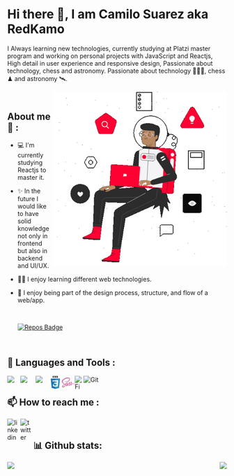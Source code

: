 # Hi there 👋, I am Camilo Suarez aka RedKamo

I Always learning new technologies, currently studying at Platzi master program and working on personal projects with JavaScript and Reactjs, High detail in user experience and responsive design, Passionate about technology, chess and astronomy. Passionate about technology 👨🏾‍💻, chess ♟ and astronomy 🛰.


<img align="right" alt="GIF" src="https://raw.githubusercontent.com/RedKamo/Redkamo/main/assets/ghprofile.gif" height="400" width="400" />
<br/>

## About me 👻 :

- 💻 I'm currently studying Reactjs to master it.

- ✨ In the future I would like to have solid knowledge not only in frontend but also in backend and UI/UX.

- 🐱‍🚀 I enjoy learning different web technologies.

- 📐 I enjoy being part of the design process, structure, and flow of a web/app.


  <br/>
  
  [![Repos Badge](https://badges.pufler.dev/repos/redkamo)](https://badges.pufler.dev)
<br/>

## 🧰 Languages and Tools :

<img  align="left" src="https://upload.wikimedia.org/wikipedia/commons/thumb/6/6a/JavaScript-logo.png/600px-JavaScript-logo.png"  width="30" />
<img  align="left" src="https://upload.wikimedia.org/wikipedia/commons/thumb/a/a7/React-icon.svg/512px-React-icon.svg.png"  width="35" />
<img  align="left" src="https://upload.wikimedia.org/wikipedia/commons/thumb/6/61/HTML5_logo_and_wordmark.svg/512px-HTML5_logo_and_wordmark.svg.png"  width="30" />
<img align="left" alt="CSS3" width="30px" src="https://raw.githubusercontent.com/github/explore/80688e429a7d4ef2fca1e82350fe8e3517d3494d/topics/css/css.png" />
<img align="left" alt="Sass" width="30px" src="https://raw.githubusercontent.com/github/explore/80688e429a7d4ef2fca1e82350fe8e3517d3494d/topics/sass/sass.png" />
<img align="left" alt="Figma" width="20px" height="30px" src="https://upload.wikimedia.org/wikipedia/commons/thumb/3/33/Figma-logo.svg/400px-Figma-logo.svg.png" />
<img align="left" alt="Git" height="30px" src="https://cdn.freebiesupply.com/logos/large/2x/git-logo-svg-vector.svg" />
<br>

## 📫 How to reach me : 

<a href="https://github.com/terrytangyuan"><img  align="left" alt="linkedin" src="https://cdn2.iconfinder.com/data/icons/social-media-2285/512/1_Linkedin_unofficial_colored_svg-512.png"  width="30" /></a>
<a href="https://twitter.com/RedKamo_"><img  align="left" alt="twitter" src="https://cdn2.iconfinder.com/data/icons/social-media-2285/512/1_Twitter3_colored_svg-512.png"  width="30" /></a>
<br/>

## 📊 Github stats:

<img align="left" src="https://github-readme-stats.vercel.app/api?username=redkamo&show_icons=true&theme=radical&show_icons=true">
<img align="right" src="https://github-readme-stats.vercel.app/api/top-langs/?username=redkamo&theme=radical">


<!--
**RedKamo/Redkamo** is a ✨ _special_ ✨ repository because its `README.md` (this file) appears on your GitHub profile.

Here are some ideas to get you started:

- 🔭 I’m currently working on ...
- 🌱 I’m currently learning ...
- 👯 I’m looking to collaborate on ...
- 🤔 I’m looking for help with ...
- 💬 Ask me about ...
- 📫 How to reach me: ...
- 😄 Pronouns: ...
- ⚡ Fun fact: ...
-->
